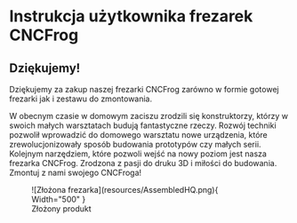 # Instrukcja użytkownika frezarek CNCFrog


## Dziękujemy!
Dziękujemy za zakup naszej frezarki CNCFrog zarówno w formie gotowej frezarki jak i zestawu do zmontowania. 

W obecnym czasie w domowym zaciszu zrodzili się konstruktorzy, którzy w swoich małych warsztatach budują fantastyczne rzeczy. Rozwój techniki pozwolił wprowadzić do domowego warsztatu nowe urządzenia, które zrewolucjonizowały sposób budowania prototypów czy małych serii. Kolejnym narzędziem, które pozwoli wejść na nowy poziom jest nasza frezarka CNCFrog. Zrodzona z pasji do druku 3D i miłości do budowania. Zmontuj z nami swojego CNCFroga! 

<figure markdown>
  ![Złożona frezarka](resources/AssembledHQ.png){ Width="500" }
  <figcaption>Złożony produkt</figcaption>
</figure>